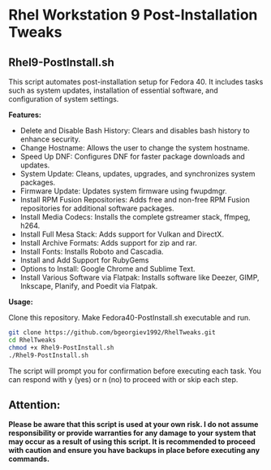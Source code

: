 # Rhel Workstation 9 Post-Installation Tweaks

## Rhel9-PostInstall.sh
This script automates post-installation setup for Fedora 40. It includes tasks such as system updates, installation of essential software, and configuration of system settings.

**Features:**

- Delete and Disable Bash History: Clears and disables bash history to enhance security.
- Change Hostname: Allows the user to change the system hostname.
- Speed Up DNF: Configures DNF for faster package downloads and updates.
- System Update: Cleans, updates, upgrades, and synchronizes system packages.
- Firmware Update: Updates system firmware using fwupdmgr.
- Install RPM Fusion Repositories: Adds free and non-free RPM Fusion repositories for additional software packages.
- Install Media Codecs: Installs the complete gstreamer stack, ffmpeg, h264.
- Install Full Mesa Stack: Adds support for Vulkan and DirectX.
- Install Archive Formats: Adds support for zip and rar.
- Install Fonts: Installs Roboto and Cascadia.
- Install and Add Support for RubyGems
- Options to Install: Google Chrome and Sublime Text.
- Install Various Software via Flatpak: Installs software like Deezer, GIMP, Inkscape, Planify, and Poedit via Flatpak.

**Usage:**

Clone this repository. Make Fedora40-PostInstall.sh executable and run.

```bash
git clone https://github.com/bgeorgiev1992/RhelTweaks.git
cd RhelTweaks
chmod +x Rhel9-PostInstall.sh
./Rhel9-PostInstall.sh
```

The script will prompt you for confirmation before executing each task. You can respond with y (yes) or n (no) to proceed with or skip each step.

## Attention:

**Please be aware that this script is used at your own risk. I do not assume responsibility or provide warranties for any damage to your system that may occur as a result of using this script. It is recommended to proceed with caution and ensure you have backups in place before executing any commands.**
